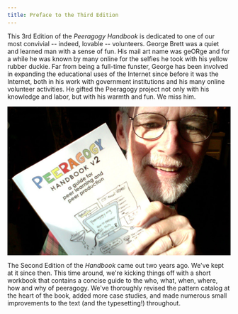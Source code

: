 ```yaml
---
title: Preface to the Third Edition
---
```


This 3rd Edition of the *Peeragogy Handbook* is dedicated to one
of our most convivial -- indeed, lovable -- volunteers. George Brett
was a quiet and learned man with a sense of fun.  His mail art name
was geORge and for a while he was known by many online for the selfies
he took with his yellow rubber duckie. Far from being a full-time
funster, George has been involved in expanding the educational uses of
the Internet since before it was the Internet, both in his work with
government institutions and his many online volunteer activities. He
gifted the Peeragogy project not only with his knowledge and labor,
but with his warmth and fun.  We miss him.

<div>
<img class="displayed" src="./images/george.jpg" alt="George" style="width: 600px; display: block; margin-left: auto; margin-right: auto;"/>
</div>

The Second Edition of the *Handbook* came out two years ago.
We've kept at it since then.  This time around, we're kicking things
off with a short workbook that contains a concise guide to the who,
what, when, where, how and why of peeragogy.  We've thoroughly revised
the pattern catalog at the heart of the book, added more case studies,
and made numerous small improvements to the text (and the
typesetting!)  throughout.

